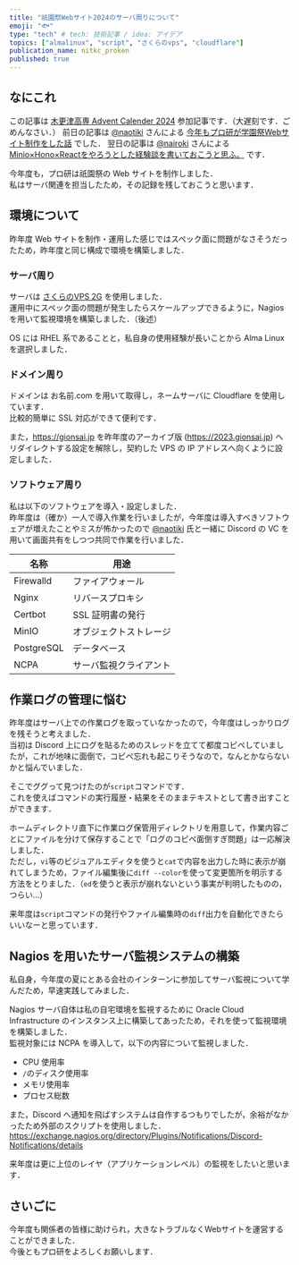 ```yaml
---
title: "祇園祭Webサイト2024のサーバ周りについて"
emoji: "🐟"
type: "tech" # tech: 技術記事 / idea: アイデア
topics: ["almalinux", "script", "さくらのvps", "cloudflare"]
publication_name: nitkc_proken
published: true
---
```


## なにこれ
この記事は [木更津高専 Advent Calender 2024](https://qiita.com/advent-calendar/2024/nit_kisarazu) 参加記事です．（大遅刻です．ごめんなさい．）
前日の記事は [@naotiki](https://qiita.com/naotiki) さんによる [今年もプロ研が学園祭Webサイト制作をした話](https://qiita.com/naotiki/items/89e18320b8ec20dd91cb) でした．
翌日の記事は [@nairoki](https://qiita.com/nairoki) さんによる [Minio×Hono×Reactをやろうとした経験談を書いておこうと思ふ。](https://qiita.com/nairoki/items/54996e6241bbab1c2b84) です．

今年度も，プロ研は祇園祭の Web サイトを制作しました．  
私はサーバ関連を担当したため，その記録を残しておこうと思います．

## 環境について
昨年度 Web サイトを制作・運用した感じではスペック面に問題がなさそうだったため，昨年度と同じ構成で環境を構築しました．

### サーバ周り
サーバは [さくらのVPS 2G](https://vps.sakura.ad.jp/) を使用しました．  
運用中にスペック面の問題が発生したらスケールアップできるように，Nagios を用いて監視環境を構築しました．（後述）  

OS には RHEL 系であることと，私自身の使用経験が長いことから Alma Linux を選択しました．

### ドメイン周り
ドメインは お名前.com を用いて取得し，ネームサーバに Cloudflare を使用しています．  
比較的簡単に SSL 対応ができて便利です．

また，https://gionsai.jp を昨年度のアーカイブ版 (https://2023.gionsai.jp) へリダイレクトする設定を解除し，契約した VPS の IP アドレスへ向くように設定しました．

### ソフトウェア周り
私は以下のソフトウェアを導入・設定しました．  
昨年度は（確か）一人で導入作業を行いましたが，今年度は導入すべきソフトウェアが増えたことやミスが怖かったので [@naotiki](https://qiita.com/naotiki) 氏と一緒に Discord の VC を用いて画面共有をしつつ共同で作業を行いました．

| 名称       | 用途                   |
| ---------- | ---------------------- |
| Firewalld  | ファイアウォール       |
| Nginx      | リバースプロキシ       |
| Certbot    | SSL 証明書の発行       |
| MinIO      | オブジェクトストレージ |
| PostgreSQL | データベース           |
| NCPA       | サーバ監視クライアント |

## 作業ログの管理に悩む
昨年度はサーバ上での作業ログを取っていなかったので，今年度はしっかりログを残そうと考えました．  
当初は Discord 上にログを貼るためのスレッドを立てて都度コピペしていましたが，これが地味に面倒で，コピペ忘れも起こりそうなので，なんとかならないかと悩んでいました．

そこでググって見つけたのが`script`コマンドです．  
これを使えばコマンドの実行履歴・結果をそのままテキストとして書き出すことができます．

ホームディレクトリ直下に作業ログ保管用ディレクトリを用意して，作業内容ごとにファイルを分けて保存することで「ログのコピペ面倒すぎ問題」は一応解決しました．  
ただし，`vi`等のビジュアルエディタを使うと`cat`で内容を出力した時に表示が崩れてしまうため，ファイル編集後に`diff --color`を使って変更箇所を明示する方法をとりました．（`ed`を使うと表示が崩れないという事実が判明したものの，つらい...）

来年度は`script`コマンドの発行やファイル編集時の`diff`出力を自動化できたらいいなーと思っています．

## Nagios を用いたサーバ監視システムの構築
私自身，今年度の夏にとある会社のインターンに参加してサーバ監視について学んだため，早速実践してみました．

Nagios サーバ自体は私の自宅環境を監視するために Oracle Cloud Infrastructure のインスタンス上に構築してあったため，それを使って監視環境を構築しました．  
監視対象には NCPA を導入して，以下の内容について監視しました．

- CPU 使用率
- `/`のディスク使用率
- メモリ使用率
- プロセス総数

また，Discord へ通知を飛ばすシステムは自作するつもりでしたが，余裕がなかったため外部のスクリプトを使用しました．
https://exchange.nagios.org/directory/Plugins/Notifications/Discord-Notifications/details

来年度は更に上位のレイヤ（アプリケーションレベル）の監視をしたいと思います．

## さいごに
今年度も関係者の皆様に助けられ，大きなトラブルなくWebサイトを運営することができました．  
今後ともプロ研をよろしくお願いします．
